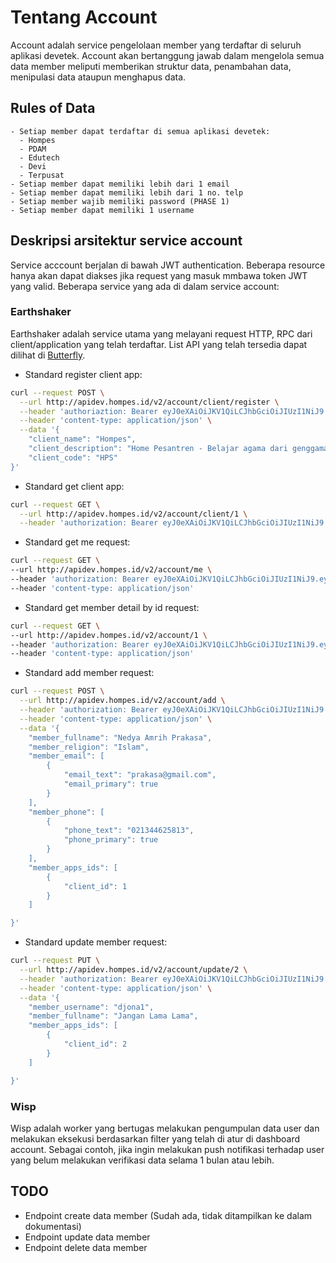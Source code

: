# Tentang Account

Account adalah service pengelolaan member yang terdaftar di seluruh aplikasi devetek. Account akan bertanggung jawab dalam mengelola semua data member meliputi memberikan struktur data, penambahan data, menipulasi data ataupun menghapus data.

## Rules of Data

    - Setiap member dapat terdaftar di semua aplikasi devetek:
      - Hompes
      - PDAM
      - Edutech
      - Devi
      - Terpusat
    - Setiap member dapat memiliki lebih dari 1 email
    - Setiap member dapat memiliki lebih dari 1 no. telp
    - Setiap member wajib memiliki password (PHASE 1)
    - Setiap member dapat memiliki 1 username

## Deskripsi arsitektur service account

Service acccount berjalan di bawah JWT authentication. Beberapa resource hanya akan dapat diakses jika request yang masuk mmbawa token JWT yang valid. Beberapa service yang ada di dalam service account:

### Earthshaker

Earthshaker adalah service utama yang melayani request HTTP, RPC dari client/application yang telah terdaftar. List API yang telah tersedia dapat dilihat di [Butterfly](https://butterfly.devetek.com/docs).

- Standard register client app:

```sh
curl --request POST \
  --url http://apidev.hompes.id/v2/account/client/register \
  --header 'authoriaztion: Bearer eyJ0eXAiOiJKV1QiLCJhbGciOiJIUzI1NiJ9.eyJpYXQiOjE1NjE4NjY5NDIsIm5iZiI6MTU2MTg2Njk0MiwianRpIjoiYzE5NmUyMGEtYjE5Mi00NmI4LTg3YmUtOTY1ZWIzMGUzNmRiIiwiZXhwIjoxNTYxOTUzMzQyLCJpZGVudGl0eSI6MiwiZnJlc2giOmZhbHNlLCJ0eXBlIjoiYWNjZXNzIiwiY3NyZiI6IjY2NDQxMzYzLWNlNWMtNDk5Yi1hZjA2LWJjZTI0ZGQ5Njc1MiJ9.t7XIgmex1GhtO9ZtFTG1SWEND8A7KkwMAAU8t6WJUqk' \
  --header 'content-type: application/json' \
  --data '{
	"client_name": "Hompes",
	"client_description": "Home Pesantren - Belajar agama dari genggaman tangan",
	"client_code": "HPS"
}'
```

- Standard get client app:

```sh
curl --request GET \
  --url http://apidev.hompes.id/v2/account/client/1 \
  --header 'authorization: Bearer eyJ0eXAiOiJKV1QiLCJhbGciOiJIUzI1NiJ9.eyJpYXQiOjE1NjE4NjY5NDIsIm5iZiI6MTU2MTg2Njk0MiwianRpIjoiYzE5NmUyMGEtYjE5Mi00NmI4LTg3YmUtOTY1ZWIzMGUzNmRiIiwiZXhwIjoxNTYxOTUzMzQyLCJpZGVudGl0eSI6MiwiZnJlc2giOmZhbHNlLCJ0eXBlIjoiYWNjZXNzIiwiY3NyZiI6IjY2NDQxMzYzLWNlNWMtNDk5Yi1hZjA2LWJjZTI0ZGQ5Njc1MiJ9.t7XIgmex1GhtO9ZtFTG1SWEND8A7KkwMAAU8t6WJUqk'
```

- Standard get me request:

```sh
curl --request GET \
--url http://apidev.hompes.id/v2/account/me \
--header 'authorization: Bearer eyJ0eXAiOiJKV1QiLCJhbGciOiJIUzI1NiJ9.eyJpYXQiOjE1NjE4NjMxNjksIm5iZiI6MTU2MTg2MzE2OSwianRpIjoiYWUxY2Y4ZTItNDRmMS00NGI1LTgyYTMtN2VmYjM0ZTc4NTE1IiwiZXhwIjoxNTYxOTQ5NTY5LCJpZGVudGl0eSI6MTMsImZyZXNoIjpmYWxzZSwidHlwZSI6ImFjY2VzcyIsImNzcmYiOiJmYWQ0OWFhNS02N2IyLTRjNWMtYTNlZS04YWMyZGRmNzhmNzgifQ._bvALJ5s3OWnR0_Mf_y7n-70Un68TjrV4ELtb3fJl7Q' \
--header 'content-type: application/json'
```

- Standard get member detail by id request:

```sh
curl --request GET \
--url http://apidev.hompes.id/v2/account/1 \
--header 'authorization: Bearer eyJ0eXAiOiJKV1QiLCJhbGciOiJIUzI1NiJ9.eyJpYXQiOjE1NjE4NjMxNjksIm5iZiI6MTU2MTg2MzE2OSwianRpIjoiYWUxY2Y4ZTItNDRmMS00NGI1LTgyYTMtN2VmYjM0ZTc4NTE1IiwiZXhwIjoxNTYxOTQ5NTY5LCJpZGVudGl0eSI6MTMsImZyZXNoIjpmYWxzZSwidHlwZSI6ImFjY2VzcyIsImNzcmYiOiJmYWQ0OWFhNS02N2IyLTRjNWMtYTNlZS04YWMyZGRmNzhmNzgifQ._bvALJ5s3OWnR0_Mf_y7n-70Un68TjrV4ELtb3fJl7Q' \
--header 'content-type: application/json'
```

- Standard add member request:

```sh
curl --request POST \
  --url http://apidev.hompes.id/v2/account/add \
  --header 'authorization: Bearer eyJ0eXAiOiJKV1QiLCJhbGciOiJIUzI1NiJ9.eyJpYXQiOjE1NjE4Nzk3MjcsIm5iZiI6MTU2MTg3OTcyNywianRpIjoiZmNkY2Q2NGItZDBlYi00NTA2LThmYWUtN2UyZmRmNTRmOTVmIiwiZXhwIjoxNTYxOTY2MTI3LCJpZGVudGl0eSI6MSwiZnJlc2giOmZhbHNlLCJ0eXBlIjoiYWNjZXNzIiwiY3NyZiI6ImE4NWQ3Yjg3LWJhZjEtNDZiZi1hYjRmLTY2NDMwMjgwNGRmZSJ9.LlaUNFUElXdTACZji68zQkeJa2gYg_NF7rCwVJrbnQ0' \
  --header 'content-type: application/json' \
  --data '{
	"member_fullname": "Nedya Amrih Prakasa",
	"member_religion": "Islam",
	"member_email": [
		{
			"email_text": "prakasa@gmail.com",
			"email_primary": true
		}
	],
	"member_phone": [
		{
			"phone_text": "021344625813",
			"phone_primary": true
		}
	],
	"member_apps_ids": [
		{
			"client_id": 1
		}
	]

}'
```

- Standard update member request:

```sh
curl --request PUT \
  --url http://apidev.hompes.id/v2/account/update/2 \
  --header 'authorization: Bearer eyJ0eXAiOiJKV1QiLCJhbGciOiJIUzI1NiJ9.eyJpYXQiOjE1NjE5MTQ5MjgsIm5iZiI6MTU2MTkxNDkyOCwianRpIjoiN2E3MWFlZWMtOTcxMC00OTdkLWE1NjEtYzUyZDU4ZjQwNmU2IiwiZXhwIjoxNTYyMDAxMzI4LCJpZGVudGl0eSI6MiwiZnJlc2giOmZhbHNlLCJ0eXBlIjoiYWNjZXNzIiwiY3NyZiI6IjcxZmQ1OWYwLWM0Y2MtNDg3Yi04M2ZjLTY4Y2YyN2YzOTMxNyJ9.GI4CjRM5f1aWDTuQ6ZSMXnU2PdJ4TF4_owOPXH8DB38' \
  --header 'content-type: application/json' \
  --data '{
	"member_username": "djona1",
	"member_fullname": "Jangan Lama Lama",
	"member_apps_ids": [
		{
			"client_id": 2
		}
	]

}'
```

### Wisp

Wisp adalah worker yang bertugas melakukan pengumpulan data user dan melakukan eksekusi berdasarkan filter yang telah di atur di dashboard account. Sebagai contoh, jika ingin melakukan push notifikasi terhadap user yang belum melakukan verifikasi data selama 1 bulan atau lebih.

## TODO

- Endpoint create data member (Sudah ada, tidak ditampilkan ke dalam dokumentasi)
- Endpoint update data member
- Endpoint delete data member
